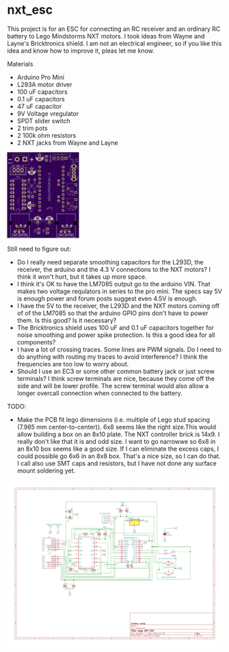 # nxt_esc
This project is for an ESC for connecting an RC receiver and an ordinary RC battery to Lego Mindstorms NXT motors. I took ideas from Wayne and Layne's Bricktronics shield. I am not an electrical engineer, so if you like this idea and know how to improve it, pleas let me know.

Materials
- Arduino Pro Mini
- L293A motor driver
- 100 uF capacitors
- 0.1 uF capacitors
- 47 uF capacitor
- 9V Voltage vregulator
- SPDT slider switch
- 2 trim pots
- 2 100k ohm resistors
- 2 NXT jacks from Wayne and Layne

![alt text](https://github.com/jludwig75/nxt_esc/blob/master/nxt_esc/nxt_esc_pcb.png)

Still need to figure out:
- Do I really need separate smoothing capacitors for the L293D, the receiver, the arduino and the 4.3 V connections to the NXT motors? I think it won't hurt, but it takes up more space.
- I think it's OK to have the LM7085 output go to the arduino VIN. That makes two voltage requlators in series to the pro mini. The specs say 5V is enough power and forum posts suggest even 4.5V is enough.
- I have the 5V to the receiver, the L293D and the NXT motors coming off of of the LM7085 so that the arduino GPIO pins don't have to power them. Is this good? Is it necessary?
- The Bricktronics shield uses 100 uF and 0.1 uF capacitors together for noise smoothing and power spike protection. Is this a good idea for all components?
- I have a lot of crossing traces. Some lines are PWM signals. Do I need to do anything with routing my traces to avoid interference? I think the frequencies are too low to worry about.
- Should I use an EC3 or some other common battery jack or just screw terminals? I think screw terminals are nice, because they come off the side and will be lower profile. The screw terminal would also allow a longer overcall connection when connected to the battery.


TODO:
- Make the PCB fit lego dimensions (i.e. multiple of Lego stud spacing (7.985 mm center-to-center)). 6x8 seems like the right size.This would allow building a box on an 8x10 plate. The NXT controller brick is 14x9. I really don't like that it is and odd size. I want to go narrowwe so 6x8 in an 8x10 box seems like a good size. If I can eliminate the excess caps, I could possible go 6x6 in an 8x8 box. That's a nice size, so I can do that. I call also use SMT caps and resistors, but I have not done any surface mount soldering yet.



![alt text](https://github.com/jludwig75/nxt_esc/blob/master/nxt_esc/nxt_esc.sch.jpg)
